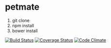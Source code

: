 # petmate

1. git clone
2. npm install
3. bower install

[![Build Status](https://travis-ci.org/margaretclinard/petmate.svg?branch=margaret)](https://travis-ci.org/margaretclinard/petmate) 
[![Coverage Status](https://coveralls.io/repos/margaretclinard/petmate/badge.svg?branch=master)](https://coveralls.io/r/margaretclinard/petmate?branch=master)
[![Code Climate](https://codeclimate.com/github/margaretclinard/petmate/badges/gpa.svg)](https://codeclimate.com/github/margaretclinard/petmate)

